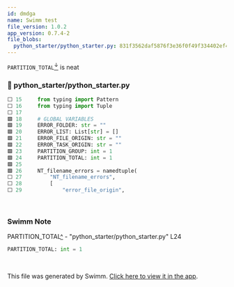 ```yaml
---
id: dmdga
name: Swimm test
file_version: 1.0.2
app_version: 0.7.4-2
file_blobs:
  python_starter/python_starter.py: 831f3562daf5876f3e36f0f49f334402ef429aee
---
```


`PARTITION_TOTAL`[<sup id="Z2qNsAK">↓</sup>](#f-Z2qNsAK) is neat
<!-- NOTE-swimm-snippet: the lines below link your snippet to Swimm -->
### 📄 python_starter/python_starter.py
```python
⬜ 15     from typing import Pattern
⬜ 16     from typing import Tuple
⬜ 17     
🟩 18     # GLOBAL VARIABLES
🟩 19     ERROR_FOLDER: str = ""
🟩 20     ERROR_LIST: List[str] = []
🟩 21     ERROR_FILE_ORIGIN: str = ""
🟩 22     ERROR_TASK_ORIGIN: str = ""
🟩 23     PARTITION_GROUP: int = 1
🟩 24     PARTITION_TOTAL: int = 1
🟩 25     
🟩 26     NT_filename_errors = namedtuple(
⬜ 27         "NT_filename_errors",
⬜ 28         [
⬜ 29             "error_file_origin",
```

<br/>

<!-- THIS IS AN AUTOGENERATED SECTION. DO NOT EDIT THIS SECTION DIRECTLY -->
### Swimm Note

<span id="f-Z2qNsAK">PARTITION_TOTAL</span>[^](#Z2qNsAK) - "python_starter/python_starter.py" L24
```python
PARTITION_TOTAL: int = 1
```

<br/>

This file was generated by Swimm. [Click here to view it in the app](https://app.swimm.io/repos/Z2l0aHViJTNBJTNBcHl0aG9uX3N0YXJ0ZXIlM0ElM0FlbHZpc2thaG9ybw==/docs/dmdga).